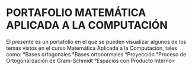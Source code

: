 # PORTAFOLIO MATEMÁTICA APLICADA A LA COMPUTACIÓN
El presente es un portafolio en el que se pueden visualizar algunos de los temas vistos en el curso Matemática Aplicada a la Computación, tales como:
°Bases ortogonales
°Bases ortonormales
°Proyección
°Proceso de Ortogonalización de Gram-Schmidt
°Espacios con Producto Interno<
